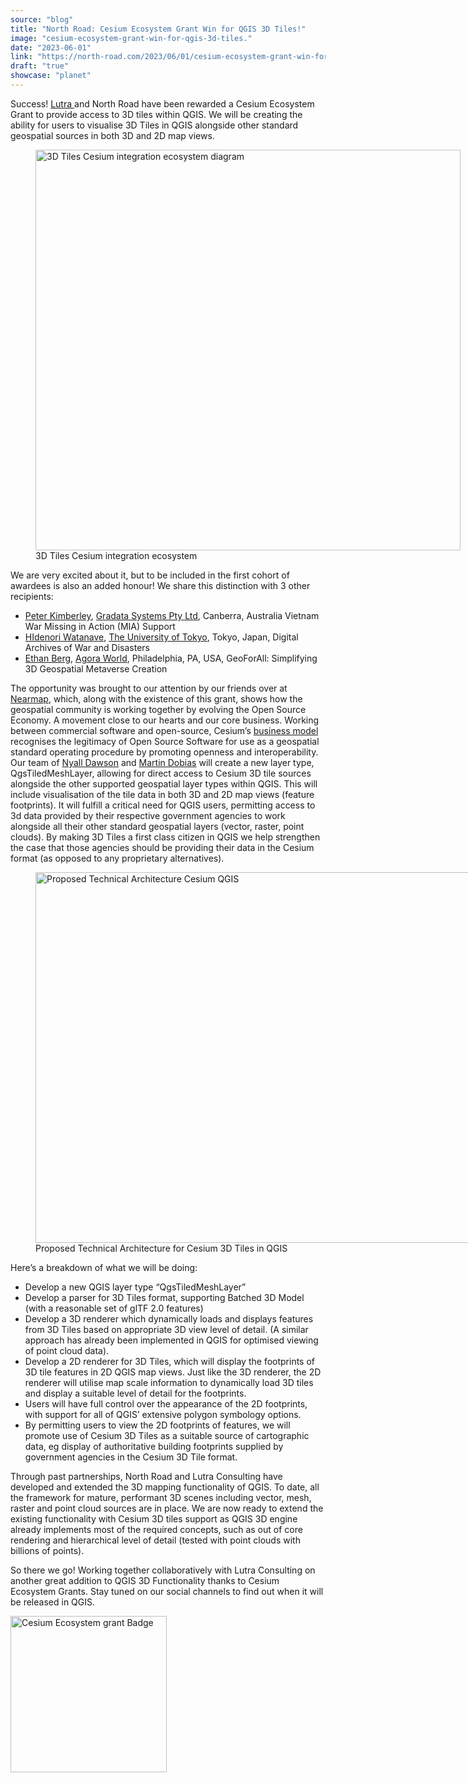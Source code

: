 ```yaml
---
source: "blog"
title: "North Road: Cesium Ecosystem Grant Win for QGIS 3D Tiles!"
image: "cesium-ecosystem-grant-win-for-qgis-3d-tiles."
date: "2023-06-01"
link: "https://north-road.com/2023/06/01/cesium-ecosystem-grant-win-for-qgis-3d-tiles/"
draft: "true"
showcase: "planet"
---
```


<div class="ql-block" data-block-id="block-9eaa8ab2-9a5c-49e2-8d0b-36842575ad46">Success! <a class="ql-link" href="https://www.lutraconsulting.co.uk/ " target="_blank" rel="noopener noreferrer">Lutra </a>and North Road have been rewarded a Cesium Ecosystem Grant to provide access to 3D tiles within QGIS. We will be creating the ability for users to visualise 3D Tiles in QGIS alongside other standard geospatial sources in both 3D and 2D map views.</div>
<figure id="attachment_212525" aria-describedby="caption-attachment-212525" style="width: 680px" class="wp-caption aligncenter"><img decoding="async" loading="lazy" class=" wp-image-212525" src="https://north-road.com/wp-content/uploads/2023/05/Cesium-integration-ecosystem-diagram_QGISv2-1024x964.png" alt="3D Tiles Cesium integration ecosystem diagram" width="680" height="641" srcset="https://north-road.com/wp-content/uploads/2023/05/Cesium-integration-ecosystem-diagram_QGISv2-1024x964.png 1024w, https://north-road.com/wp-content/uploads/2023/05/Cesium-integration-ecosystem-diagram_QGISv2-300x282.png 300w, https://north-road.com/wp-content/uploads/2023/05/Cesium-integration-ecosystem-diagram_QGISv2-768x723.png 768w, https://north-road.com/wp-content/uploads/2023/05/Cesium-integration-ecosystem-diagram_QGISv2-1536x1445.png 1536w, https://north-road.com/wp-content/uploads/2023/05/Cesium-integration-ecosystem-diagram_QGISv2-2048x1927.png 2048w, https://north-road.com/wp-content/uploads/2023/05/Cesium-integration-ecosystem-diagram_QGISv2-1000x941.png 1000w, https://north-road.com/wp-content/uploads/2023/05/Cesium-integration-ecosystem-diagram_QGISv2-230x216.png 230w, https://north-road.com/wp-content/uploads/2023/05/Cesium-integration-ecosystem-diagram_QGISv2-350x329.png 350w, https://north-road.com/wp-content/uploads/2023/05/Cesium-integration-ecosystem-diagram_QGISv2-480x452.png 480w" sizes="(max-width: 680px) 100vw, 680px" /><figcaption id="caption-attachment-212525" class="wp-caption-text">3D Tiles Cesium integration ecosystem</figcaption></figure>
<div data-block-id="block-9eaa8ab2-9a5c-49e2-8d0b-36842575ad46"></div>
<div class="ql-block" data-block-id="block-9eaa8ab2-9a5c-49e2-8d0b-36842575ad46">We are very excited about it, but to be included in the first cohort of awardees is also an added honour! We share this distinction with 3 other recipients:</div>
<ul>
<li class="ql-block" data-block-id="block-4ccaec6f-acba-4fcb-8c01-f6607623063d"><a class="ql-link" href="https://www.linkedin.com/in/ACoAAA1MAWYBhe7u7Uc40tXIg_s6awS97NHgGYs" target="_blank" rel="noopener noreferrer">Peter Kimberley</a>, <a class="ql-link" href="https://www.linkedin.com/company/gradata-systems/" target="_blank" rel="noopener noreferrer">Gradata Systems Pty Ltd</a>, Canberra, Australia Vietnam War Missing in Action (MIA) Support</li>
<li class="ql-block" data-block-id="block-42b28ee9-51d8-4b6b-86a8-f8807248d513"><a class="ql-link" href="https://www.linkedin.com/in/ACoAADsgMRwBYuXpHANwZ5tTIbjtE4OP7Ky2UTQ" target="_blank" rel="noopener noreferrer">HIdenori Watanave</a>, <a class="ql-link" href="https://www.linkedin.com/company/university-of-tokyo/" target="_blank" rel="noopener noreferrer">The University of Tokyo</a>, Tokyo, Japan, Digital Archives of War and Disasters</li>
<li class="ql-block" data-block-id="block-21665860-4c15-4776-83cd-e0b43a75c327"><a class="ql-link" href="https://www.linkedin.com/in/ACoAAB8in-kBGeFovnyDWRugvSvMD-y0dYpVZAE" target="_blank" rel="noopener noreferrer">Ethan Berg</a>, <a class="ql-link" href="https://www.linkedin.com/company/agoraworld-io/" target="_blank" rel="noopener noreferrer">Agora World</a>, Philadelphia, PA, USA, GeoForAll: Simplifying 3D Geospatial Metaverse Creation</li>
</ul>
<div class="ql-block" data-block-id="block-45b0c4fe-844b-4ca9-b8d5-bf9c82365098">The opportunity was brought to our attention by our friends over at <a class="ql-link" href="https://www.nearmap.com/au/en" target="_blank" rel="noopener noreferrer">Nearmap</a>, which, along with the existence of this grant, shows how the geospatial community is working together by evolving the Open Source Economy. A movement close to our hearts and our core business. Working between commercial software and open-source, Cesium&#8217;s <a class="ql-link" href="https://cesium.com/why-cesium/open-ecosystem/cesium-business-model/" target="_blank" rel="noopener noreferrer">business model</a> recognises the legitimacy of Open Source Software for use as a geospatial standard operating procedure by promoting openness and interoperability.</div>
<div class="ql-block" data-block-id="block-79f7d530-e5e1-4051-9449-381080859458"></div>
<div class="ql-block" data-block-id="block-d82bbd93-e70c-471b-8e1f-991dec718bb8">Our team of <a class="ql-link" href="https://www.linkedin.com/in/nyall-dawson-18b6016a/" target="_blank" rel="noopener noreferrer">Nyall Dawson</a> and <a class="ql-link" href="https://www.linkedin.com/in/martin-dobias-92590339/" target="_blank" rel="noopener noreferrer" data-void-detect="true">Martin Dobias</a> will create a new layer type, QgsTiledMeshLayer, allowing for direct access to Cesium 3D tile sources alongside the other supported geospatial layer types within QGIS. This will include visualisation of the tile data in both 3D and 2D map views (feature footprints). It will fulfill a critical need for QGIS users, permitting access to 3d data provided by their respective government agencies to work alongside all their other standard geospatial layers (vector, raster, point clouds). By making 3D Tiles a first class citizen in QGIS we help strengthen the case that those agencies should be providing their data in the Cesium format (as opposed to any proprietary alternatives).</div>
<div class="ql-block" data-block-id="block-365d19ad-d611-4f4d-97c1-0bafbe4f8a6b">
<figure id="attachment_212532" aria-describedby="caption-attachment-212532" style="width: 1024px" class="wp-caption aligncenter"><img decoding="async" loading="lazy" class="size-full wp-image-212532" src="https://north-road.com/wp-content/uploads/2023/05/Proposed-Technical-Architecture-Cesium-QGIS-v2-e1684390715529.png" alt="Proposed Technical Architecture Cesium QGIS" width="1024" height="593" srcset="https://north-road.com/wp-content/uploads/2023/05/Proposed-Technical-Architecture-Cesium-QGIS-v2-e1684390715529.png 1024w, https://north-road.com/wp-content/uploads/2023/05/Proposed-Technical-Architecture-Cesium-QGIS-v2-e1684390715529-300x174.png 300w, https://north-road.com/wp-content/uploads/2023/05/Proposed-Technical-Architecture-Cesium-QGIS-v2-e1684390715529-768x445.png 768w, https://north-road.com/wp-content/uploads/2023/05/Proposed-Technical-Architecture-Cesium-QGIS-v2-e1684390715529-1000x579.png 1000w, https://north-road.com/wp-content/uploads/2023/05/Proposed-Technical-Architecture-Cesium-QGIS-v2-e1684390715529-230x133.png 230w, https://north-road.com/wp-content/uploads/2023/05/Proposed-Technical-Architecture-Cesium-QGIS-v2-e1684390715529-350x203.png 350w, https://north-road.com/wp-content/uploads/2023/05/Proposed-Technical-Architecture-Cesium-QGIS-v2-e1684390715529-480x278.png 480w" sizes="(max-width: 1024px) 100vw, 1024px" /><figcaption id="caption-attachment-212532" class="wp-caption-text">Proposed Technical Architecture for Cesium 3D Tiles in QGIS</figcaption></figure>
</div>
<div class="ql-block" data-block-id="block-5c1727e1-e812-415b-9ddd-59a9cd95e6da"></div>
<div data-block-id="block-5c1727e1-e812-415b-9ddd-59a9cd95e6da">
<div class="ql-block" data-block-id="block-276342bd-b93d-4c44-a231-730478b9f827">Here&#8217;s a breakdown of what we will be doing:</div>
<ul>
<li>Develop a new QGIS layer type “QgsTiledMeshLayer”</li>
<li>Develop a parser for 3D Tiles format, supporting Batched 3D Model (with a reasonable set of glTF 2.0 features)</li>
<li>Develop a 3D renderer which dynamically loads and displays features from 3D Tiles based on appropriate 3D view level of detail. (A similar approach has already been implemented in QGIS for optimised viewing of point cloud data).</li>
<li>Develop a 2D renderer for 3D Tiles, which will display the footprints of 3D tile features in 2D QGIS map views. Just like the 3D renderer, the 2D renderer will utilise map scale information to dynamically load 3D tiles and display a suitable level of detail for the footprints.</li>
<li>Users will have full control over the appearance of the 2D footprints, with support for all of QGIS’ extensive polygon symbology options.</li>
<li>By permitting users to view the 2D footprints of features, we will promote use of Cesium 3D Tiles as a suitable source of cartographic data, eg display of authoritative building footprints supplied by government agencies in the Cesium 3D Tile format.</li>
</ul>
<p>Through past partnerships, North Road and Lutra Consulting have developed and extended the 3D mapping functionality of QGIS. To date, all the framework for mature, performant 3D scenes including vector, mesh, raster and point cloud sources are in place. We are now ready to extend the existing functionality with Cesium 3D tiles support as QGIS 3D engine already implements most of the required concepts, such as out of core rendering and hierarchical level of detail (tested with point clouds with billions of points).</p>
</div>
<p>So there we go! Working together collaboratively with Lutra Consulting on another great addition to QGIS 3D Functionality thanks to Cesium Ecosystem Grants. Stay tuned on our social channels to find out when it will be released in QGIS.</p>
<p><img decoding="async" loading="lazy" class="wp-image-212524 aligncenter" src="https://north-road.com/wp-content/uploads/2023/05/73304078772281.png" alt="Cesium Ecosystem grant Badge" width="250" height="250" srcset="https://north-road.com/wp-content/uploads/2023/05/73304078772281.png 1000w, https://north-road.com/wp-content/uploads/2023/05/73304078772281-300x300.png 300w, https://north-road.com/wp-content/uploads/2023/05/73304078772281-150x150.png 150w, https://north-road.com/wp-content/uploads/2023/05/73304078772281-768x768.png 768w, https://north-road.com/wp-content/uploads/2023/05/73304078772281-230x230.png 230w, https://north-road.com/wp-content/uploads/2023/05/73304078772281-350x350.png 350w, https://north-road.com/wp-content/uploads/2023/05/73304078772281-480x480.png 480w" sizes="(max-width: 250px) 100vw, 250px" /></p>
<p>&nbsp;</p>
<div data-animation="no-animation" data-icons-animation="no-animation" data-overlay="" data-change-size="" data-button-size="0.7" style="font-size:0.7em!important;display:none;" class="supsystic-social-sharing supsystic-social-sharing-package-flat supsystic-social-sharing-hide-on-homepage supsystic-social-sharing-spacing supsystic-social-sharing-content supsystic-social-sharing-content-align-left" data-text=""><a data-networks="[]" class="social-sharing-button sharer-flat sharer-flat-1 counter-standard without-counter twitter" target="_blank" title="Twitter" href="https://twitter.com/share?url=https%3A%2F%2Fnorth-road.com%2F2023%2F06%2F01%2Fcesium-ecosystem-grant-win-for-qgis-3d-tiles%2F&text=Cesium+Ecosystem+Grant+Win+for+QGIS+3D+Tiles%21" data-main-href="https://twitter.com/share?url={url}&text={title}" data-nid="2" data-name="" data-pid="1" data-post-id="212521" data-url="https://north-road.com/wp-admin/admin-ajax.php" rel="nofollow" data-mailto=""><i class="fa-ssbs fa-ssbs-fw fa-ssbs-twitter"></i><div class="counter-wrap standard"><span class="counter">0</span></div></a><a data-networks="[]" class="social-sharing-button sharer-flat sharer-flat-1 counter-standard without-counter linkedin" target="_blank" title="Linkedin" href="https://www.linkedin.com/shareArticle?mini=true&title=Cesium+Ecosystem+Grant+Win+for+QGIS+3D+Tiles%21&url=https%3A%2F%2Fnorth-road.com%2F2023%2F06%2F01%2Fcesium-ecosystem-grant-win-for-qgis-3d-tiles%2F" data-main-href="https://www.linkedin.com/shareArticle?mini=true&title={title}&url={url}" data-nid="13" data-name="" data-pid="1" data-post-id="212521" data-url="https://north-road.com/wp-admin/admin-ajax.php" rel="nofollow" data-mailto=""><i class="fa-ssbs fa-ssbs-fw fa-ssbs-linkedin"></i><div class="counter-wrap standard"><span class="counter">0</span></div></a><a data-networks="[]" class="social-sharing-button sharer-flat sharer-flat-1 counter-standard without-counter facebook" target="_blank" title="Facebook" href="http://www.facebook.com/sharer.php?u=https%3A%2F%2Fnorth-road.com%2F2023%2F06%2F01%2Fcesium-ecosystem-grant-win-for-qgis-3d-tiles%2F" data-main-href="http://www.facebook.com/sharer.php?u={url}" data-nid="1" data-name="" data-pid="1" data-post-id="212521" data-url="https://north-road.com/wp-admin/admin-ajax.php" rel="nofollow" data-mailto=""><i class="fa-ssbs fa-ssbs-fw fa-ssbs-facebook"></i><div class="counter-wrap standard"><span class="counter">0</span></div></a></div>
